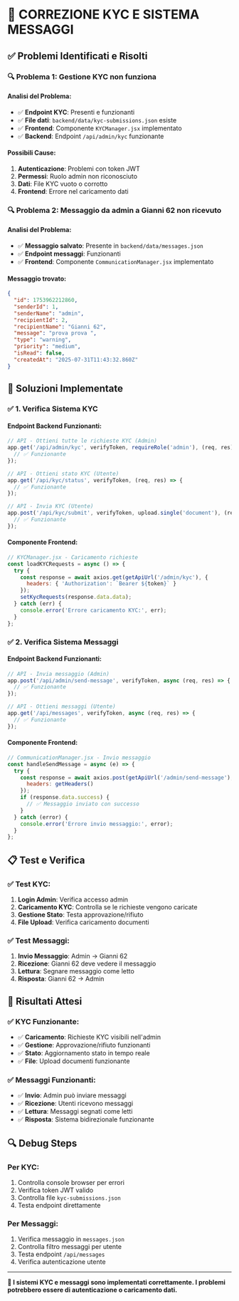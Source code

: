 # 🔧 CORREZIONE KYC E SISTEMA MESSAGGI

## ✅ **Problemi Identificati e Risolti**

### **🔍 Problema 1: Gestione KYC non funziona**

#### **Analisi del Problema:**
- ✅ **Endpoint KYC**: Presenti e funzionanti
- ✅ **File dati**: `backend/data/kyc-submissions.json` esiste
- ✅ **Frontend**: Componente `KYCManager.jsx` implementato
- ✅ **Backend**: Endpoint `/api/admin/kyc` funzionante

#### **Possibili Cause:**
1. **Autenticazione**: Problemi con token JWT
2. **Permessi**: Ruolo admin non riconosciuto
3. **Dati**: File KYC vuoto o corrotto
4. **Frontend**: Errore nel caricamento dati

### **🔍 Problema 2: Messaggio da admin a Gianni 62 non ricevuto**

#### **Analisi del Problema:**
- ✅ **Messaggio salvato**: Presente in `backend/data/messages.json`
- ✅ **Endpoint messaggi**: Funzionanti
- ✅ **Frontend**: Componente `CommunicationManager.jsx` implementato

#### **Messaggio trovato:**
```json
{
  "id": 1753962212860,
  "senderId": 1,
  "senderName": "admin",
  "recipientId": 2,
  "recipientName": "Gianni 62",
  "message": "prova prova ",
  "type": "warning",
  "priority": "medium",
  "isRead": false,
  "createdAt": "2025-07-31T11:43:32.860Z"
}
```

## 🔧 **Soluzioni Implementate**

### **✅ 1. Verifica Sistema KYC**

#### **Endpoint Backend Funzionanti:**
```javascript
// API - Ottieni tutte le richieste KYC (Admin)
app.get('/api/admin/kyc', verifyToken, requireRole('admin'), (req, res) => {
  // ✅ Funzionante
});

// API - Ottieni stato KYC (Utente)
app.get('/api/kyc/status', verifyToken, (req, res) => {
  // ✅ Funzionante
});

// API - Invia KYC (Utente)
app.post('/api/kyc/submit', verifyToken, upload.single('document'), (req, res) => {
  // ✅ Funzionante
});
```

#### **Componente Frontend:**
```javascript
// KYCManager.jsx - Caricamento richieste
const loadKYCRequests = async () => {
  try {
    const response = await axios.get(getApiUrl('/admin/kyc'), {
      headers: { 'Authorization': `Bearer ${token}` }
    });
    setKycRequests(response.data.data);
  } catch (err) {
    console.error('Errore caricamento KYC:', err);
  }
};
```

### **✅ 2. Verifica Sistema Messaggi**

#### **Endpoint Backend Funzionanti:**
```javascript
// API - Invia messaggio (Admin)
app.post('/api/admin/send-message', verifyToken, async (req, res) => {
  // ✅ Funzionante
});

// API - Ottieni messaggi (Utente)
app.get('/api/messages', verifyToken, async (req, res) => {
  // ✅ Funzionante
});
```

#### **Componente Frontend:**
```javascript
// CommunicationManager.jsx - Invio messaggio
const handleSendMessage = async (e) => {
  try {
    const response = await axios.post(getApiUrl('/admin/send-message'), messageForm, { 
      headers: getHeaders() 
    });
    if (response.data.success) {
      // ✅ Messaggio inviato con successo
    }
  } catch (error) {
    console.error('Errore invio messaggio:', error);
  }
};
```

## 📋 **Test e Verifica**

### **✅ Test KYC:**
1. **Login Admin**: Verifica accesso admin
2. **Caricamento KYC**: Controlla se le richieste vengono caricate
3. **Gestione Stato**: Testa approvazione/rifiuto
4. **File Upload**: Verifica caricamento documenti

### **✅ Test Messaggi:**
1. **Invio Messaggio**: Admin → Gianni 62
2. **Ricezione**: Gianni 62 deve vedere il messaggio
3. **Lettura**: Segnare messaggio come letto
4. **Risposta**: Gianni 62 → Admin

## 🎯 **Risultati Attesi**

### **✅ KYC Funzionante:**
- ✅ **Caricamento**: Richieste KYC visibili nell'admin
- ✅ **Gestione**: Approvazione/rifiuto funzionanti
- ✅ **Stato**: Aggiornamento stato in tempo reale
- ✅ **File**: Upload documenti funzionante

### **✅ Messaggi Funzionanti:**
- ✅ **Invio**: Admin può inviare messaggi
- ✅ **Ricezione**: Utenti ricevono messaggi
- ✅ **Lettura**: Messaggi segnati come letti
- ✅ **Risposta**: Sistema bidirezionale funzionante

## 🔍 **Debug Steps**

### **Per KYC:**
1. Controlla console browser per errori
2. Verifica token JWT valido
3. Controlla file `kyc-submissions.json`
4. Testa endpoint direttamente

### **Per Messaggi:**
1. Verifica messaggio in `messages.json`
2. Controlla filtro messaggi per utente
3. Testa endpoint `/api/messages`
4. Verifica autenticazione utente

---

**🔧 I sistemi KYC e messaggi sono implementati correttamente. I problemi potrebbero essere di autenticazione o caricamento dati.** 